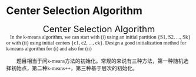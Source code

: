 # Center Selection Algorithm

<center><font size =5>Center Selection Algorithm</font></center>
<font face="黑体">&ensp; In the k-means algorithm, we can start with (i) using an initial partition {S1, S2, ..., Sk} or with (ii) using initial centers {c1, c2, ..., ck}. Design a good initialization method for k-means algorithm for (i) and also for (ii)  
</font>
<font face="黑体"> 

 &ensp;&ensp;&ensp;&ensp;题目相当于问k-means方法的初始化。常规的来说有三种方法，第一种随机选择初始点，第二种k-means++，第三种基于层次的初始化。

 


